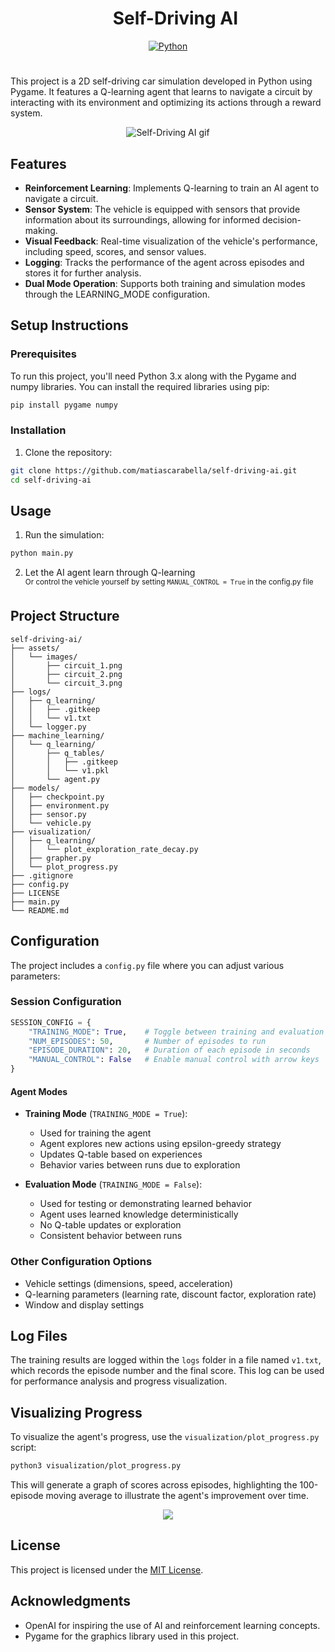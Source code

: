 <div id="user-content-toc">
  <ul align="center" style="list-style: none;">
    <summary>
      <h1>Self-Driving AI</h1>
    </summary>
  </ul>
</div>
<div align="center">
   <a href="https://www.python.org/" target="_blank"><img src="https://img.shields.io/badge/Python-3.x-3776AB?logo=python&logoColor=fff" alt="Python" /></a>
</div>
<h1></h1>

This project is a 2D self-driving car simulation developed in Python using Pygame. It features a Q-learning agent that learns to navigate a circuit by interacting with its environment and optimizing its actions through a reward system. 

<p align="center">
  <img src="https://i.imgur.com/XMouIzG.gif" alt="Self-Driving AI gif">
</p>

## Features
- **Reinforcement Learning**: Implements Q-learning to train an AI agent to navigate a circuit.
- **Sensor System**: The vehicle is equipped with sensors that provide information about its surroundings, allowing for informed decision-making.
- **Visual Feedback**: Real-time visualization of the vehicle's performance, including speed, scores, and sensor values.
- **Logging**: Tracks the performance of the agent across episodes and stores it for further analysis.
- **Dual Mode Operation**: Supports both training and simulation modes through the LEARNING_MODE configuration.

## Setup Instructions

### Prerequisites
To run this project, you'll need Python 3.x along with the Pygame and numpy libraries. You can install the required libraries using pip:
```bash
pip install pygame numpy
```
### Installation

1. Clone the repository:
```bash
git clone https://github.com/matiascarabella/self-driving-ai.git
cd self-driving-ai
```

## Usage

1. Run the simulation:
```bash
python main.py
```

2. Let the AI agent learn through Q-learning  
   <sup>Or control the vehicle yourself by setting `MANUAL_CONTROL = True` in the config.py file</sup>

## Project Structure
```
self-driving-ai/
├── assets/
│   └── images/
│       ├── circuit_1.png
│       ├── circuit_2.png
│       └── circuit_3.png
├── logs/
│   ├── q_learning/
│   │   ├── .gitkeep
│   │   └── v1.txt
│   └── logger.py
├── machine_learning/
│   └── q_learning/
│       ├── q_tables/
│       │   ├── .gitkeep
│       │   └── v1.pkl
│       └── agent.py
├── models/
│   ├── checkpoint.py
│   ├── environment.py
│   ├── sensor.py
│   └── vehicle.py
├── visualization/
│   ├── q_learning/
│   │   └── plot_exploration_rate_decay.py
│   ├── grapher.py
│   └── plot_progress.py
├── .gitignore
├── config.py
├── LICENSE
├── main.py
└── README.md
```

## Configuration
The project includes a `config.py` file where you can adjust various parameters:

### Session Configuration
```python
SESSION_CONFIG = {
    "TRAINING_MODE": True,    # Toggle between training and evaluation modes
    "NUM_EPISODES": 50,       # Number of episodes to run
    "EPISODE_DURATION": 20,   # Duration of each episode in seconds
    "MANUAL_CONTROL": False   # Enable manual control with arrow keys
}
```

#### Agent Modes
- **Training Mode** (`TRAINING_MODE = True`):
  - Used for training the agent
  - Agent explores new actions using epsilon-greedy strategy
  - Updates Q-table based on experiences
  - Behavior varies between runs due to exploration

- **Evaluation Mode** (`TRAINING_MODE = False`):
  - Used for testing or demonstrating learned behavior
  - Agent uses learned knowledge deterministically
  - No Q-table updates or exploration
  - Consistent behavior between runs

### Other Configuration Options
- Vehicle settings (dimensions, speed, acceleration)
- Q-learning parameters (learning rate, discount factor, exploration rate)
- Window and display settings

## Log Files
The training results are logged within the `logs` folder in a file named `v1.txt`, which records the episode number and the final score. This log can be used for performance analysis and progress visualization.

## Visualizing Progress
To visualize the agent's progress, use the `visualization/plot_progress.py` script:
```bash
python3 visualization/plot_progress.py
```
This will generate a graph of scores across episodes, highlighting the 100-episode moving average to illustrate the agent's improvement over time.
<p align="center">
  <img src="https://github.com/user-attachments/assets/f8bc373f-3271-44d0-b3a3-5409cae49b68" />
</p>

## License
This project is licensed under the [MIT License](LICENSE).

## Acknowledgments
- OpenAI for inspiring the use of AI and reinforcement learning concepts.
- Pygame for the graphics library used in this project.
